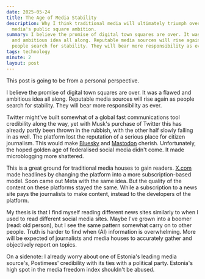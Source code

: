 ```yaml
---
date: 2025-05-24
title: The Age of Media Stability
description: Why I think traditional media will ultimately triumph over social
  media's public square ambition.
summary: I believe the promise of digital town squares are over. It was a flawed
  and ambitious idea all along. Reputable media sources will rise again as
  people search for stability. They will bear more responsibility as ever.
tags: technology
minute: 2
layout: post
---
```

This post is going to be from a personal perspective.

I believe the promise of digital town squares are over. It was a flawed and ambitious idea all along. Reputable media sources will rise again as people search for stability. They will bear more responsibility as ever.

Twitter might've built somewhat of a global fast communications tool credibility along the way, yet with Musk's purchase of Twitter this has already partly been thrown in the rubbish, with the other half slowly falling in as well. The platform lost the reputation of a serious place for citizen journalism. This would make [Bluesky](https://bsky.app) and [Mastodon](https://mastodon.social) cherish. Unfortunately, the hoped golden age of federalised social media didn't come. It made microblogging more shattered.

This is a great ground for traditional media houses to gain readers. [X.com](http://X.com) made headlines by changing the platform into a more subscription-based model. Soon came out Meta with the same idea. But the quality of the content on these platforms stayed the same. While a subscription to a news site pays the journalists to make content, instead to the developers of the platform.

My thesis is that I find myself reading different news sites similarly to when I used to read different social media sites. Maybe I've grown into a boomer (read: old person), but I see the same pattern somewhat carry on to other people. Truth is harder to find when (AI) information is overwhelming. More will be expected of journalists and media houses to accurately gather and objectively report on topics.

On a sidenote: I already worry about one of Estonia's leading media source's, Postimees' credibility with its ties with a political party. Estonia's high spot in the media freedom index shouldn't be abused.
